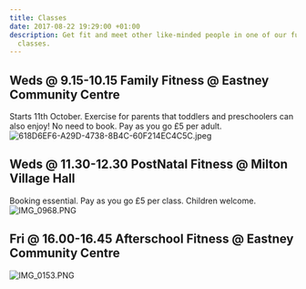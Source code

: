 ```yaml
---
title: Classes
date: 2017-08-22 19:29:00 +01:00
description: Get fit and meet other like-minded people in one of our fun yet effective
  classes.
---
```


## Weds @ 9.15-10.15 Family Fitness @ Eastney Community Centre
Starts 11th October.
Exercise for parents that toddlers and preschoolers can also enjoy!
No need to book. Pay as you go £5 per adult.
![618D6EF6-A29D-4738-8B4C-60F214EC4C5C.jpeg](/uploads/618D6EF6-A29D-4738-8B4C-60F214EC4C5C.jpeg)

## Weds @ 11.30-12.30 PostNatal Fitness @ Milton Village Hall
Booking essential.
Pay as you go £5 per class.
Children welcome.
![IMG_0968.PNG](/uploads/IMG_0968.PNG)

## Fri @ 16.00-16.45 Afterschool Fitness @ Eastney Community Centre
![IMG_0153.PNG](/uploads/IMG_0153.PNG)